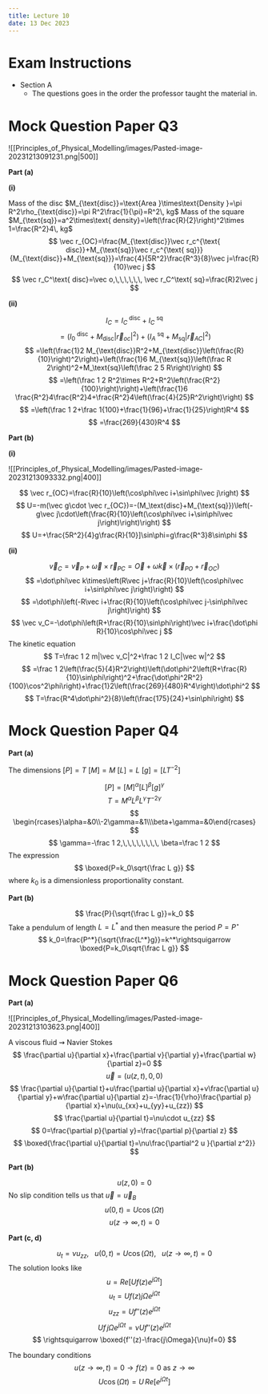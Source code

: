 ```yaml
---
title: Lecture 10
date: 13 Dec 2023
---
```

# Exam Instructions
- Section A 
	- The questions goes in the order the professor taught the material in.


# Mock Question Paper Q3
![[Principles_of_Physical_Modelling/images/Pasted-image-20231213091231.png|500]]

**Part (a)** 

**(i)**

Mass of the disc $M_{\text{disc}}=\text{Area }\times\text{Density }=\pi R^2\rho_{\text{disc}}=\pi R^2\frac{1}{\pi}=R^2\, kg$
Mass of the square $M_{\text{sq}}=a^2\times\text{ density}=\left(\frac{R}{2}\right)^2\times 1=\frac{R^2}4\, kg$
$$
\vec r_{OC}=\frac{M_{\text{disc}}\vec r_c^{\text{ disc}}+M_{\text{sq}}\vec r_c^{\text{ sq}}}{M_{\text{disc}}+M_{\text{sq}}}=\frac{4}{5R^2}\frac{R^3}{8}\vec j=\frac{R}{10}\vec j
$$
$$
\vec r_C^\text{ disc}=\vec o,\,\,\,\,\,\, \vec r_C^\text{ sq}=\frac{R}2\vec j
$$

**(ii)**

$$
I_C=I_C^\text{ disc}+I_C^{\text{ sq}}
$$
$$
=\left(I_0^\text{ disc}+M_{\text{disc}}|\vec r_{oc}|^2\right)+\left(I_A^{\text{ sq}}+M_{\text{sq}}|\vec r_{AC}|^2\right)\tag{Parallel Axis Theorem}
$$
$$
=\left(\frac{1}2 M_{\text{disc}}R^2+M_{\text{disc}}\left(\frac{R}{10}\right)^2\right)+\left(\frac{1}6 M_{\text{sq}}\left(\frac R 2\right)^2+M_\text{sq}\left(\frac 2 5 R\right)\right)
$$
$$
=\left(\frac 1 2 R^2\times R^2+R^2\left(\frac{R^2}{100}\right)\right)+\left(\frac{1}6 \frac{R^2}4\frac{R^2}4+\frac{R^2}4\left(\frac{4}{25}R^2\right)\right)
$$
$$
=\left(\frac 1 2+\frac 1{100}+\frac{1}{96}+\frac{1}{25}\right)R^4
$$
$$
=\frac{269}{430}R^4
$$

**Part (b)**

**(i)**

![[Principles_of_Physical_Modelling/images/Pasted-image-20231213093332.png|400]]

$$
\vec r_{OC}=\frac{R}{10}\left(\cos\phi\vec i+\sin\phi\vec j\right)
$$
$$
U=-m(\vec g\cdot \vec r_{OC})=-(M_\text{disc}+M_{\text{sq}})\left(-g\vec j\cdot\left(\frac{R}{10}\left(\cos\phi\vec i+\sin\phi\vec j\right)\right)\right)
$$
$$
U=+\frac{5R^2}{4}g\frac{R}{10}]\sin\phi=g\frac{R^3}8\sin\phi
$$

**(ii)**

$$
\vec v_C=\vec v_P+\vec \omega\times \vec r_{PC}=\vec O+\omega \vec k\times (\vec r_{PO}+\vec r_{OC})
$$
$$
=\dot\phi\vec k\times\left(R\vec j+\frac{R}{10}\left(\cos\phi\vec i+\sin\phi\vec j\right)\right)
$$
$$
=\dot\phi\left(-R\vec i+\frac{R}{10}\left(\cos\phi\vec j-\sin\phi\vec j\right)\right)
$$
$$
\vec v_C=-\dot\phi\left(R+\frac{R}{10}\sin\phi\right)\vec i+\frac{\dot\phi R}{10}\cos\phi\vec j
$$
The kinetic equation
$$
T=\frac 1 2 m|\vec v_C|^2+\frac 1 2 I_C|\vec w|^2
$$
$$
=\frac 1 2\left(\frac{5}{4}R^2\right)\left(\dot\phi^2\left(R+\frac{R}{10}\sin\phi\right)^2+\frac{\dot\phi^2R^2}{100}\cos^2\phi\right)+\frac{1}2\left(\frac{269}{480}R^4\right)\dot\phi^2
$$
$$
T=\frac{R^4\dot\phi^2}{8}\left(\frac{175}{24}+\sin\phi\right)
$$
# Mock Question Paper Q4
**Part (a)**

The dimensions
$[P]=T$
$[M]=M$
$[L]=L$
$[g]=[LT^{-2}]$

$$
[P]=[M]^\alpha [L]^\beta [g]^\gamma
$$
$$
T=M^\alpha L^\beta L^\gamma T^{-2\gamma}
$$
$$
\begin{rcases}\alpha=&0\\-2\gamma=&1\\\beta+\gamma=&0\end{rcases}
$$
$$
\gamma=-\frac 1 2,\,\,\,\,\,\,\,\, \beta=\frac 1 2
$$
The expression
$$
\boxed{P=k_0\sqrt{\frac L g}}
$$
where $k_0$ is a dimensionless proportionality constant.

**Part (b)**

$$
\frac{P}{\sqrt{\frac L g}}=k_0
$$
Take a pendulum of length $L=L^*$ and then measure the period $P=P^\star$ 
$$
k_0=\frac{P^*}{\sqrt{\frac{L^*}g}}=k^*\rightsquigarrow \boxed{P=k_0\sqrt{\frac L g}}
$$

# Mock Question Paper Q6

**Part (a)**

![[Principles_of_Physical_Modelling/images/Pasted-image-20231213103623.png|400]]

A viscous fluid $\rightsquigarrow$ Navier Stokes
$$
\frac{\partial u}{\partial x}+\frac{\partial v}{\partial y}+\frac{\partial w}{\partial z}=0
$$
$$
\vec u=(u(z,t),0,0)
$$
$$
\frac{\partial u}{\partial t}+u\frac{\partial u}{\partial x}+v\frac{\partial u}{\partial y}+w\frac{\partial u}{\partial z}=-\frac{1}{\rho}\frac{\partial p}{\partial x}+\nu(u_{xx}+u_{yy}+u_{zz})
$$
$$
\frac{\partial u}{\partial t}=\nu\cdot u_{zz}
$$
$$
0=\frac{\partial p}{\partial y}=\frac{\partial p}{\partial z}
$$
$$
\boxed{\frac{\partial u}{\partial t}=\nu\frac{\partial^2 u }{\partial z^2}}
$$

**Part (b)**

$$
u(z,0)=0\tag{initial condition}
$$
No slip condition tells us that $\vec u=\vec u_B$
$$
u(0,t)=U\cos(\Omega t)
$$
$$
u(z\rightarrow\infty, t)=0
$$

**Part (c, d)**

$$
u_t=\nu u_{zz},\,\,\,\,\, u(0,t)=U\cos(\Omega t),\,\,\,\,\, u(z\rightarrow\infty, t)=0
$$
The solution looks like
$$
u=Re\left[Uf(z)e^{j\Omega t}\right]
$$
$$
u_t=Uf(z)j\Omega e^{j\Omega t}
$$
$$
u_{zz}=Uf''(z)e^{j\Omega t}
$$
$$
Uf\, j\Omega e^{j\Omega t}=\nu Uf''(z)e^{j\Omega t}
$$
$$
\rightsquigarrow \boxed{f''(z)-\frac{j\Omega}{\nu}f=0}
$$

The boundary conditions
$$
u(z\rightarrow\infty,t)=0\rightarrow f(z)=0\text{ as }z\rightarrow\infty
$$
$$
U\cos(\Omega t)=U\, Re\left[e^{j\Omega t}\right]
$$
